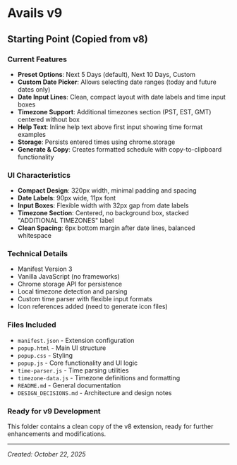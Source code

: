 # Avails v9

## Starting Point (Copied from v8)

### Current Features
- **Preset Options**: Next 5 Days (default), Next 10 Days, Custom
- **Custom Date Picker**: Allows selecting date ranges (today and future dates only)
- **Date Input Lines**: Clean, compact layout with date labels and time input boxes
- **Timezone Support**: Additional timezones section (PST, EST, GMT) centered without box
- **Help Text**: Inline help text above first input showing time format examples
- **Storage**: Persists entered times using chrome.storage
- **Generate & Copy**: Creates formatted schedule with copy-to-clipboard functionality

### UI Characteristics
- **Compact Design**: 320px width, minimal padding and spacing
- **Date Labels**: 90px wide, 11px font
- **Input Boxes**: Flexible width with 32px gap from date labels
- **Timezone Section**: Centered, no background box, stacked "ADDITIONAL TIMEZONES" label
- **Clean Spacing**: 6px bottom margin after date lines, balanced whitespace

### Technical Details
- Manifest Version 3
- Vanilla JavaScript (no frameworks)
- Chrome storage API for persistence
- Local timezone detection and parsing
- Custom time parser with flexible input formats
- Icon references added (need to generate icon files)

### Files Included
- `manifest.json` - Extension configuration
- `popup.html` - Main UI structure
- `popup.css` - Styling
- `popup.js` - Core functionality and UI logic
- `time-parser.js` - Time parsing utilities
- `timezone-data.js` - Timezone definitions and formatting
- `README.md` - General documentation
- `DESIGN_DECISIONS.md` - Architecture and design notes

### Ready for v9 Development
This folder contains a clean copy of the v8 extension, ready for further enhancements and modifications.

---
*Created: October 22, 2025*

